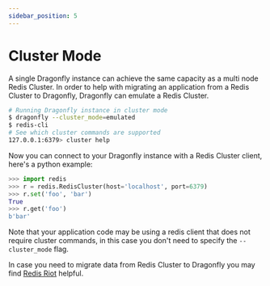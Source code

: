 ```yaml
---
sidebar_position: 5
---
```


# Cluster Mode

A single Dragonfly instance can achieve the same capacity as a multi node Redis Cluster.
In order to help with migrating an application from a Redis Cluster to Dragonfly, Dragonfly can emulate a Redis Cluster.

```bash
# Running Dragonfly instance in cluster mode
$ dragonfly --cluster_mode=emulated
$ redis-cli 
# See which cluster commands are supported
127.0.0.1:6379> cluster help
```

Now you can connect to your Dragonfly instance with a Redis Cluster client, here's a python example:
```python
>>> import redis
>>> r = redis.RedisCluster(host='localhost', port=6379)
>>> r.set('foo', 'bar')
True
>>> r.get('foo')
b'bar'
```

Note that your application code may be using a redis client that does not require cluster commands, in this case you don't need to specify the `--cluster_mode` flag.

In case you need to migrate data from Redis Cluster to Dragonfly you may find [Redis Riot](https://developer.redis.com/explore/riot/) helpful.